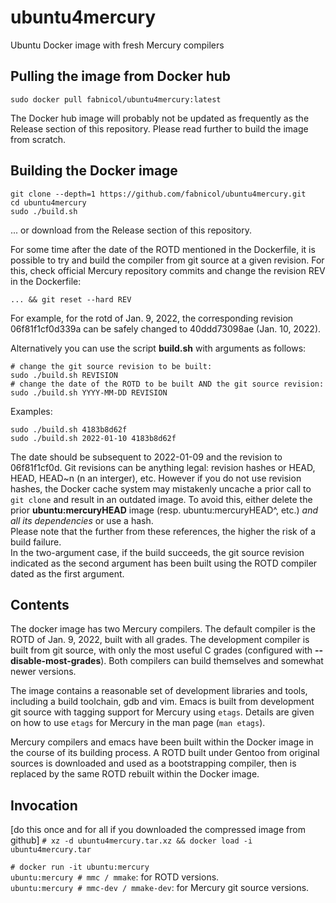 # ubuntu4mercury

Ubuntu Docker image with fresh Mercury compilers

## Pulling the image from Docker hub

    sudo docker pull fabnicol/ubuntu4mercury:latest

The Docker hub image will probably not be updated as frequently as
the Release section of this repository. Please read further to build
the image from scratch.

## Building the Docker image

    git clone --depth=1 https://github.com/fabnicol/ubuntu4mercury.git
    cd ubuntu4mercury
    sudo ./build.sh

... or download from the Release section of this repository.

For some time after the date of the ROTD mentioned in the Dockerfile,
it is possible to try and build the compiler from git source at a given
revision. For this, check official Mercury repository commits
and change the revision REV  in the Dockerfile:

`... && git reset --hard REV`

For example, for the rotd of Jan. 9, 2022, the corresponding revision
06f81f1cf0d339a can be safely changed to 40ddd73098ae (Jan. 10, 2022).

Alternatively you can use the script **build.sh** with arguments as follows:

    # change the git source revision to be built:
    sudo ./build.sh REVISION
    # change the date of the ROTD to be built AND the git source revision:
    sudo ./build.sh YYYY-MM-DD REVISION

Examples:

    sudo ./build.sh 4183b8d62f
    sudo ./build.sh 2022-01-10 4183b8d62f

The date should be subsequent to 2022-01-09 and the revision to 06f81f1cf0d.
Git revisions can be anything legal: revision hashes or HEAD, HEAD, HEAD~n
(n an interger), etc. However if you do not use revision hashes, the Docker
cache system may mistakenly uncache a prior call to `git clone` and result
in an outdated image. To avoid this, either delete the prior **ubuntu:mercuryHEAD**
image (resp. ubuntu:mercuryHEAD^, etc.) *and all its dependencies* or use 
a hash.   
Please note that the further from these references, the higher the risk of a
build failure.  
In the two-argument case, if the build succeeds, the git source
revision indicated as the second argument has been built using the ROTD 
compiler dated as the first argument.   

## Contents

The docker image has two Mercury compilers.
The default compiler is the ROTD of Jan. 9, 2022, built with all grades.
The development compiler is built from git source, with only the most
useful C grades (configured with **--disable-most-grades**).
Both compilers can build themselves and somewhat newer versions.

The image contains a reasonable set of development libraries and tools,
including a build toolchain, gdb and vim.
Emacs is built from development git source with tagging support for
Mercury using `etags`.
Details are given on how to use `etags` for Mercury in the man page
(`man etags`).

Mercury compilers and emacs have been built within the Docker image in
the course of its building process. A ROTD built under Gentoo from
original sources is downloaded and used as a bootstrapping compiler,
then is replaced by the same ROTD rebuilt within the Docker image.

## Invocation

[do this once and for all if you downloaded the compressed image from github]
`# xz -d ubuntu4mercury.tar.xz && docker load -i ubuntu4mercury.tar`

`# docker run -it ubuntu:mercury`   
`ubuntu:mercury # mmc / mmake`: for ROTD versions.   
`ubuntu:mercury # mmc-dev / mmake-dev`: for Mercury git source versions.   
